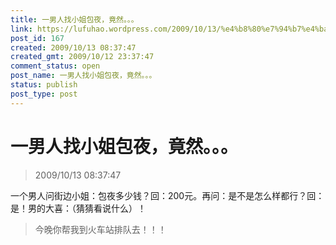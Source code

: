 ```yaml
---
title: 一男人找小姐包夜，竟然。。。
link: https://lufuhao.wordpress.com/2009/10/13/%e4%b8%80%e7%94%b7%e4%ba%ba%e6%89%be%e5%b0%8f%e5%a7%90%e5%8c%85%e5%a4%9c%ef%bc%8c%e7%ab%9f%e7%84%b6%e3%80%82%e3%80%82%e3%80%82/
post_id: 167
created: 2009/10/13 08:37:47
created_gmt: 2009/10/12 23:37:47
comment_status: open
post_name: 一男人找小姐包夜，竟然。。。
status: publish
post_type: post
---
```


# 一男人找小姐包夜，竟然。。。

> 2009/10/13 08:37:47

 

一个男人问街边小姐：包夜多少钱？回：200元。再问：是不是怎么样都行？回：是！男的大喜：（猜猜看说什么）！

> 今晚你帮我到火车站排队去！！！

